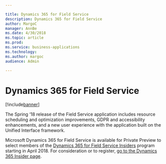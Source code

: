 ```yaml
---

title: Dynamics 365 for Field Service
description: Dynamics 365 for Field Service
author: MargoC
manager: AnnBe
ms.date: 4/30/2018
ms.topic: article
ms.prod: 
ms.service: business-applications
ms.technology: 
ms.author: margoc
audience: Admin

---
```

#  Dynamics 365 for Field Service




[!include[banner](../../../includes/banner.md)]

The Spring ‘18 release of the Field Service application includes resource
scheduling and optimization improvements, GDPR and accessibility enhancements,
and a new user experience with the application built on the Unified Interface
framework.

Microsoft Dynamics 365 for Field Service is available for Private Preview to
select members of the [Dynamics 365 for Field Service
Insiders](https://experience.dynamics.com/insider/campaign/?id=8c9d1220-6ec9-e711-8131-e0071b6ad011)
program starting in April 2018. For consideration or to register, [go to the
Dynamics 365 Insider page](https://experience.dynamics.com/insider/).
